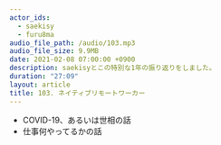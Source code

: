 ```yaml
---
actor_ids:
  - saekisy
  - furu8ma
audio_file_path: /audio/103.mp3
audio_file_size: 9.9MB
date: 2021-02-08 07:00:00 +0900
description: saekisyとこの特別な1年の振り返りをしました。
duration: "27:09"
layout: article
title: 103. ネイティブリモートワーカー
---
```


- COVID-19、あるいは世相の話
- 仕事何やってるかの話

